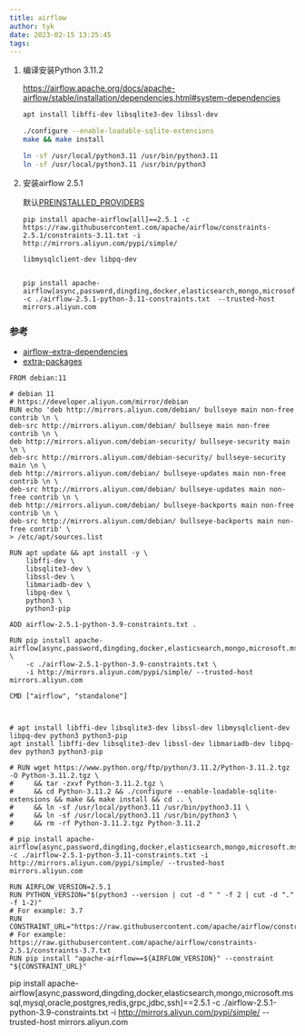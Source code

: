 ```yaml
---
title: airflow
author: tyk
date: 2023-02-15 13:25:45
tags:
---
```



1. 编译安装Python 3.11.2

    <https://airflow.apache.org/docs/apache-airflow/stable/installation/dependencies.html#system-dependencies>

    ```sh
    apt install libffi-dev libsqlite3-dev libssl-dev 
    ```

    ```sh
    ./configure --enable-loadable-sqlite-extensions
    make && make install
    ```

    ```sh
    ln -sf /usr/local/python3.11 /usr/bin/python3.11
    ln -sf /usr/local/python3.11 /usr/bin/python3
    ```

2. 安装airflow 2.5.1

    默认[PREINSTALLED_PROVIDERS](https://github.com/apache/airflow/blob/1cb127b9fd22a7dc8e0b82cab8acb7cd4c317c9c/setup.py#L697)
    
    ```
    pip install apache-airflow[all]==2.5.1 -c https://raw.githubusercontent.com/apache/airflow/constraints-2.5.1/constraints-3.11.txt -i http://mirrors.aliyun.com/pypi/simple/ 

    libmysqlclient-dev libpq-dev


    pip install apache-airflow[async,password,dingding,docker,elasticsearch,mongo,microsoft.mssql,mysql,oracle,postgres,redis,grpc,jdbc,ssh]==2.5.1 -c ./airflow-2.5.1-python-3.11-constraints.txt  --trusted-host mirrors.aliyun.com
    ```

### 参考
- [airflow-extra-dependencies](https://airflow.apache.org/docs/apache-airflow/stable/installation/dependencies.html#airflow-extra-dependencies)
- [extra-packages](https://airflow.apache.org/docs/apache-airflow/stable/extra-packages-ref.html)


```
FROM debian:11

# debian 11
# https://developer.aliyun.com/mirror/debian
RUN echo 'deb http://mirrors.aliyun.com/debian/ bullseye main non-free contrib \n \
deb-src http://mirrors.aliyun.com/debian/ bullseye main non-free contrib \n \
deb http://mirrors.aliyun.com/debian-security/ bullseye-security main \n \
deb-src http://mirrors.aliyun.com/debian-security/ bullseye-security main \n \
deb http://mirrors.aliyun.com/debian/ bullseye-updates main non-free contrib \n \
deb-src http://mirrors.aliyun.com/debian/ bullseye-updates main non-free contrib \n \
deb http://mirrors.aliyun.com/debian/ bullseye-backports main non-free contrib \n \
deb-src http://mirrors.aliyun.com/debian/ bullseye-backports main non-free contrib' \
> /etc/apt/sources.list

RUN apt update && apt install -y \
    libffi-dev \
    libsqlite3-dev \
    libssl-dev \
    libmariadb-dev \
    libpq-dev \
    python3 \
    python3-pip

ADD airflow-2.5.1-python-3.9-constraints.txt .

RUN pip install apache-airflow[async,password,dingding,docker,elasticsearch,mongo,microsoft.mssql,mysql,oracle,postgres,redis,grpc,jdbc,ssh]==2.5.1 \
    -c ./airflow-2.5.1-python-3.9-constraints.txt \
    -i http://mirrors.aliyun.com/pypi/simple/ --trusted-host mirrors.aliyun.com

CMD ["airflow", "standalone"]



# apt install libffi-dev libsqlite3-dev libssl-dev libmysqlclient-dev libpq-dev python3 python3-pip
apt install libffi-dev libsqlite3-dev libssl-dev libmariadb-dev libpq-dev python3 python3-pip

# RUN wget https://www.python.org/ftp/python/3.11.2/Python-3.11.2.tgz -O Python-3.11.2.tgz \
#     && tar -zxvf Python-3.11.2.tgz \
#     && cd Python-3.11.2 && ./configure --enable-loadable-sqlite-extensions && make && make install && cd .. \
#     && ln -sf /usr/local/python3.11 /usr/bin/python3.11 \
#     && ln -sf /usr/local/python3.11 /usr/bin/python3 \
#     && rm -rf Python-3.11.2.tgz Python-3.11.2

# pip install apache-airflow[async,password,dingding,docker,elasticsearch,mongo,microsoft.mssql,mysql,oracle,postgres,redis,grpc,jdbc,ssh]==2.5.1 -c ./airflow-2.5.1-python-3.11-constraints.txt -i http://mirrors.aliyun.com/pypi/simple/ --trusted-host mirrors.aliyun.com 

RUN AIRFLOW_VERSION=2.5.1
RUN PYTHON_VERSION="$(python3 --version | cut -d " " -f 2 | cut -d "." -f 1-2)"
# For example: 3.7
RUN CONSTRAINT_URL="https://raw.githubusercontent.com/apache/airflow/constraints-${AIRFLOW_VERSION}/constraints-${PYTHON_VERSION}.txt"
# For example: https://raw.githubusercontent.com/apache/airflow/constraints-2.5.1/constraints-3.7.txt
RUN pip install "apache-airflow==${AIRFLOW_VERSION}" --constraint "${CONSTRAINT_URL}"

```


pip install apache-airflow[async,password,dingding,docker,elasticsearch,mongo,microsoft.mssql,mysql,oracle,postgres,redis,grpc,jdbc,ssh]==2.5.1 -c ./airflow-2.5.1-python-3.9-constraints.txt -i http://mirrors.aliyun.com/pypi/simple/ --trusted-host mirrors.aliyun.com 